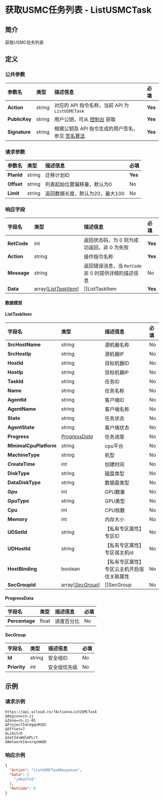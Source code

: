 # 获取USMC任务列表 - ListUSMCTask

## 简介

获取USMC任务列表









## 定义

### 公共参数

| 参数名 | 类型 | 描述信息 | 必填 |
|:---|:---|:---|:---|
| **Action**     | string  | 对应的 API 指令名称，当前 API 为 `ListUSMCTask`                        | **Yes** |
| **PublicKey**  | string  | 用户公钥，可从 [控制台](https://console.ucloud.cn/uapi/apikey) 获取                                             | **Yes** |
| **Signature**  | string  | 根据公钥及 API 指令生成的用户签名，参见 [签名算法](api/summary/signature.md)  | **Yes** |

### 请求参数

| 参数名 | 类型 | 描述信息 | 必填 |
|:---|:---|:---|:---|
| **PlanId** | string | 迁移计划ID |**Yes**|
| **Offset** | string | 列表起始位置偏移量，默认为0 |No|
| **Limit** | string | 返回数据长度，默认为20，最大100 |No|

### 响应字段

| 字段名 | 类型 | 描述信息 | 必填 |
|:---|:---|:---|:---|
| **RetCode** | int | 返回状态码，为 0 则为成功返回，非 0 为失败 |**Yes**|
| **Action** | string | 操作指令名称 |**Yes**|
| **Message** | string | 返回错误消息，当 `RetCode` 非 0 时提供详细的描述信息 |No|
| **Data** | array[[*ListTaskItem*](#ListTaskItem)] | []ListTaskItem |**Yes**|

#### 数据模型


#### ListTaskItem

| 字段名 | 类型 | 描述信息 | 必填 |
|:---|:---|:---|:---|
| **SrcHostName** | string | 源机器名称 |No|
| **SrcHostIp** | string | 源机器IP |No|
| **HostId** | string | 目标机器ID |No|
| **HostIp** | string | 目标机器IP |No|
| **TaskId** | string | 任务ID |No|
| **Name** | string | 任务名称 |No|
| **AgentId** | string | 客户端ID |No|
| **AgentName** | string | 客户端名称 |No|
| **State** | string | 任务状态 |No|
| **AgentState** | string | 客户端状态 |No|
| **Progress** | [*ProgressData*](#ProgressData) | 任务进度 |No|
| **MinimalCpuPlatform** | string | cpu平台 |No|
| **MachineType** | string | 机型 |No|
| **CreateTime** | int | 创建时间 |No|
| **DiskType** | string | 磁盘类型 |No|
| **DataDiskType** | string | 数据盘类型 |No|
| **Gpu** | int | GPU数量 |No|
| **GpuType** | string | GPU类型 |No|
| **Cpu** | int | CPU核数 |No|
| **Memory** | int | 内存大小 |No|
| **UDSetId** | string | 【私有专区属性】专区ID |No|
| **UDHostId** | string | 【私有专区属性】专区宿主机id |No|
| **HostBinding** | boolean | 【私有专区属性】专区云主机开启宿住关联属性 |No|
| **SecGroupId** | array[[*SecGroup*](#SecGroup)] | []SecGroup |No|

#### ProgressData

| 字段名 | 类型 | 描述信息 | 必填 |
|:---|:---|:---|:---|
| **Percentage** | float | 进度百分比 |No|

#### SecGroup

| 字段名 | 类型 | 描述信息 | 必填 |
|:---|:---|:---|:---|
| **Id** | string | 安全组ID |No|
| **Priority** | int | 安全组优先级 |No|

## 示例

### 请求示例
    
```
https://api.ucloud.cn/?Action=ListUSMCTask
&Region=cn-zj
&Zone=cn-zj-01
&ProjectId=XgqnRSEC
&Offset=7
&Limit=5
&SetId=WdlAPLrt
&NetworkId=xrqzmAQh
```

### 响应示例
    
```json
{
  "Action": "ListUSMCTaskResponse",
  "Data": [
    "jdbaCYcE"
  ],
  "RetCode": 0
}
```





